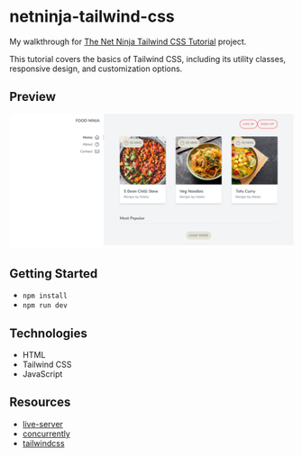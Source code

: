# netninja-tailwind-css
My walkthrough for [The Net Ninja Tailwind CSS Tutorial](https://youtu.be/bxmDnn7lrnk?list=PL4cUxeGkcC9gpXORlEHjc5bgnIi5HEGhw) project. 

This tutorial covers the basics of Tailwind CSS, including its utility classes, responsive design, and customization options.

## Preview
![preview](/preview.jpg)

## Getting Started
- `npm install`
- `npm run dev`

## Technologies
- HTML
- Tailwind CSS
- JavaScript

## Resources
- [live-server](https://www.npmjs.com/package/live-server)
- [concurrently](https://www.npmjs.com/package/concurrently)
- [tailwindcss](https://v2.tailwindcss.com/docs)
